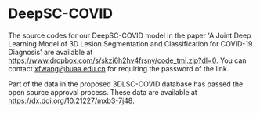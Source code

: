 # DeepSC-COVID
The source codes for our DeepSC-COVID model in the paper 'A Joint Deep Learning Model of 3D Lesion Segmentation and Classification for COVID-19 Diagnosis' are available at https://www.dropbox.com/s/skzi6h2hv4frsny/code_tmi.zip?dl=0. You can contact xfwang@buaa.edu.cn for requiring the password of the link.

Part of the data in the proposed 3DLSC-COVID database has passed the open source approval process. These data are available at  https://dx.doi.org/10.21227/mxb3-7j48. 

  
